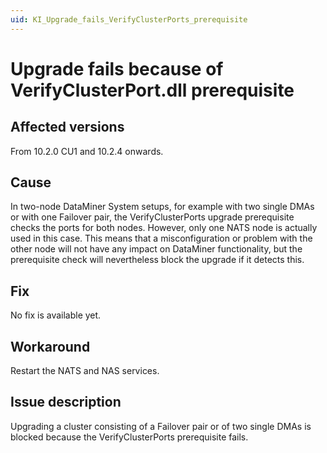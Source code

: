 ```yaml
---
uid: KI_Upgrade_fails_VerifyClusterPorts_prerequisite
---
```


# Upgrade fails because of VerifyClusterPort.dll prerequisite

## Affected versions

From 10.2.0 CU1 and 10.2.4 onwards.

## Cause

In two-node DataMiner System setups, for example with two single DMAs or with one Failover pair, the VerifyClusterPorts upgrade prerequisite checks the ports for both nodes. However, only one NATS node is actually used in this case. This means that a misconfiguration or problem with the other node will not have any impact on DataMiner functionality, but the prerequisite check will nevertheless block the upgrade if it detects this.

## Fix

No fix is available yet.

## Workaround

Restart the NATS and NAS services.

## Issue description

Upgrading a cluster consisting of a Failover pair or of two single DMAs is blocked because the VerifyClusterPorts prerequisite fails.
